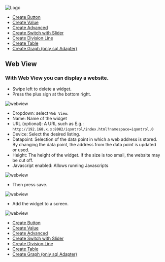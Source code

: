 ![Logo](../../admin/hiob.png)

-   [Create Button](button.md)
-   [Create Value](value.md)
-   [Create Advanced](advanced.md)
-   [Create Switch with Slider](switch_w_slider.md)
-   [Create Division Line](division.md)
-   [Create Table](table.md)
-   [Create Graph (only sql Adapter)](graph.md)

## Web View

### With Web View you can display a website.

- Swipe left to delete a widget.
- Press the plus sign at the bottom right.

![webview](img/../../de/img/app_create_division_done.png)

- Dropdown: select `Web View`.
- Name: Name of the widget
- URL (optional): A URL such as E.g.: `http://192.168.x.x:8082/iqontrol/index.html?namespace=iqontrol.0`
- Device: Select the desired listing.
- Datapoint: Selection of the data point in which a web address is stored. By changing the data point, the address from the data point is updated or used.
- Height: The height of the widget. If the size is too small, the website may be cut off.
- Javascript enabled: Allows running Javascripts

![webview](img/../../de/img/app_create_web.png)

- Then press save.

![webview](img/../../de/img/app_create_web_done.png)

- Add the widget to a screen.

![webview](img/../../de/img/app_create_web_screen.png)

-   [Create Button](button.md)
-   [Create Value](value.md)
-   [Create Advanced](advanced.md)
-   [Create Switch with Slider](switch_w_slider.md)
-   [Create Division Line](division.md)
-   [Create Table](table.md)
-   [Create Graph (only sql Adapter)](graph.md)